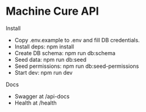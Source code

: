 # Machine Cure API

Install
- Copy .env.example to .env and fill DB credentials.
- Install deps: npm install
- Create DB schema: npm run db:schema
- Seed data: npm run db:seed
- Seed permissions: npm run db:seed-permissions
- Start dev: npm run dev

Docs
- Swagger at /api-docs
- Health at /health
